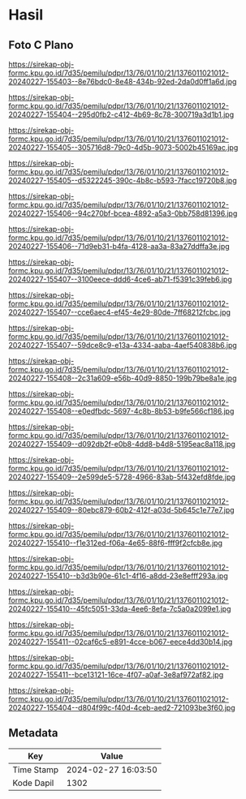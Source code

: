 # Hasil

## Foto C Plano

https://sirekap-obj-formc.kpu.go.id/7d35/pemilu/pdpr/13/76/01/10/21/1376011021012-20240227-155403--8e76bdc0-8e48-434b-92ed-2da0d0ff1a6d.jpg

https://sirekap-obj-formc.kpu.go.id/7d35/pemilu/pdpr/13/76/01/10/21/1376011021012-20240227-155404--295d0fb2-c412-4b69-8c78-300719a3d1b1.jpg

https://sirekap-obj-formc.kpu.go.id/7d35/pemilu/pdpr/13/76/01/10/21/1376011021012-20240227-155405--305716d8-79c0-4d5b-9073-5002b45169ac.jpg

https://sirekap-obj-formc.kpu.go.id/7d35/pemilu/pdpr/13/76/01/10/21/1376011021012-20240227-155405--d5322245-390c-4b8c-b593-7facc19720b8.jpg

https://sirekap-obj-formc.kpu.go.id/7d35/pemilu/pdpr/13/76/01/10/21/1376011021012-20240227-155406--94c270bf-bcea-4892-a5a3-0bb758d81396.jpg

https://sirekap-obj-formc.kpu.go.id/7d35/pemilu/pdpr/13/76/01/10/21/1376011021012-20240227-155406--71d9eb31-b4fa-4128-aa3a-83a27ddffa3e.jpg

https://sirekap-obj-formc.kpu.go.id/7d35/pemilu/pdpr/13/76/01/10/21/1376011021012-20240227-155407--3100eece-ddd6-4ce6-ab71-f5391c39feb6.jpg

https://sirekap-obj-formc.kpu.go.id/7d35/pemilu/pdpr/13/76/01/10/21/1376011021012-20240227-155407--cce6aec4-ef45-4e29-80de-7ff68212fcbc.jpg

https://sirekap-obj-formc.kpu.go.id/7d35/pemilu/pdpr/13/76/01/10/21/1376011021012-20240227-155407--59dce8c9-e13a-4334-aaba-4aef540838b6.jpg

https://sirekap-obj-formc.kpu.go.id/7d35/pemilu/pdpr/13/76/01/10/21/1376011021012-20240227-155408--2c31a609-e56b-40d9-8850-199b79be8a1e.jpg

https://sirekap-obj-formc.kpu.go.id/7d35/pemilu/pdpr/13/76/01/10/21/1376011021012-20240227-155408--e0edfbdc-5697-4c8b-8b53-b9fe566cf186.jpg

https://sirekap-obj-formc.kpu.go.id/7d35/pemilu/pdpr/13/76/01/10/21/1376011021012-20240227-155409--d092db2f-e0b8-4dd8-b4d8-5195eac8a118.jpg

https://sirekap-obj-formc.kpu.go.id/7d35/pemilu/pdpr/13/76/01/10/21/1376011021012-20240227-155409--2e599de5-5728-4966-83ab-5f432efd8fde.jpg

https://sirekap-obj-formc.kpu.go.id/7d35/pemilu/pdpr/13/76/01/10/21/1376011021012-20240227-155409--80ebc879-60b2-412f-a03d-5b645c1e77e7.jpg

https://sirekap-obj-formc.kpu.go.id/7d35/pemilu/pdpr/13/76/01/10/21/1376011021012-20240227-155410--f1e312ed-f06a-4e65-88f6-fff9f2cfcb8e.jpg

https://sirekap-obj-formc.kpu.go.id/7d35/pemilu/pdpr/13/76/01/10/21/1376011021012-20240227-155410--b3d3b90e-61c1-4f16-a8dd-23e8efff293a.jpg

https://sirekap-obj-formc.kpu.go.id/7d35/pemilu/pdpr/13/76/01/10/21/1376011021012-20240227-155410--45fc5051-33da-4ee6-8efa-7c5a0a2099e1.jpg

https://sirekap-obj-formc.kpu.go.id/7d35/pemilu/pdpr/13/76/01/10/21/1376011021012-20240227-155411--02caf6c5-e891-4cce-b067-eece4dd30b14.jpg

https://sirekap-obj-formc.kpu.go.id/7d35/pemilu/pdpr/13/76/01/10/21/1376011021012-20240227-155411--bce13121-16ce-4f07-a0af-3e8af972af82.jpg

https://sirekap-obj-formc.kpu.go.id/7d35/pemilu/pdpr/13/76/01/10/21/1376011021012-20240227-155404--d804f99c-f40d-4ceb-aed2-721093be3f60.jpg


## Metadata

| Key        | Value               |
| ---------- | ------------------- |
| Time Stamp | 2024-02-27 16:03:50 |
| Kode Dapil | 1302                |




